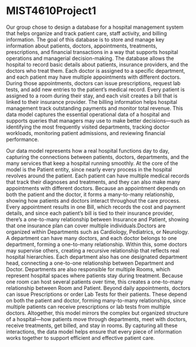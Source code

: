 # MIST4610Project1

Our group chose to design a database for a hospital management system that helps organize and track patient care, staff activity, and billing information. 
The goal of this database is to store and manage key information about patients, doctors, appointments, treatments, prescriptions, and financial transactions 
in a way that supports hospital operations and managerial decision-making. The database allows the hospital to record basic details about patients, insurance providers, 
and the doctors who treat them. Each doctor is assigned to a specific department, and each patient may have multiple appointments with different doctors. 
During those appointments, doctors can issue prescriptions, request lab tests, and add new entries to the patient’s medical record. Every patient is assigned to a room 
during their stay, and each visit creates a bill that is linked to their insurance provider. The billing information helps hospital management track outstanding payments 
and monitor total revenue. This data model captures the essential operational data of a hospital and supports queries that managers may use to make better decisions—such 
as identifying the most frequently visited departments, tracking doctor workloads, monitoring patient admissions, and reviewing financial performance.

Our data model represents how a real hospital functions day to day, capturing the connections between patients, doctors, departments, and the many services that keep a 
hospital running smoothly. At the core of the model is the Patient entity, since nearly every process in the hospital revolves around the patient. Each patient can have 
multiple medical records that track their diagnoses and treatments, and they can also make many appointments with different doctors. Because an appointment depends on 
both the patient and the doctor, it forms a many-to-many relationship, showing how patients and doctors interact throughout the care process. Every appointment results 
in one Bill, which records the cost and payment details, and since each patient’s bill is tied to their insurance provider, there’s a one-to-many relationship between 
Insurance and Patient, showing that one insurance plan can cover multiple individuals.Doctors are organized within Departments such as Cardiology, Pediatrics, or Neurology. 
A department can have many doctors, and each doctor belongs to one department, forming a one-to-many relationship. Within this, some doctors may supervise others, creating a 
recursive relationship that reflects real hospital hierarchies. Each department also has one designated department head, connecting a one-to-one relationship between Department 
and Doctor. Departments are also responsible for multiple Rooms, which represent hospital spaces where patients stay during treatment. Because one room can host several patients 
over time, this creates a one-to-many relationship between Room and Patient. Beyond daily appointments, doctors can issue Prescriptions or order Lab Tests for their patients. 
These depend on both the patient and doctor, forming many-to-many relationships, since multiple patients can receive prescriptions or lab tests from multiple doctors. 
Altogether, this model mirrors the complex but organized structure of a hospital—how patients move through departments, meet with doctors, receive treatments, get billed, and 
stay in rooms. By capturing all these interactions, the data model helps ensure that every piece of information works together to support efficient and effective patient care.
